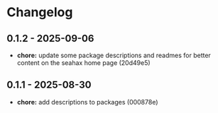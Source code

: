 # Changelog

## 0.1.2 - 2025-09-06

- __chore:__ update some package descriptions and readmes for better content on the seahax home page (20d49e5)

## 0.1.1 - 2025-08-30

- __chore:__ add descriptions to packages (000878e)
